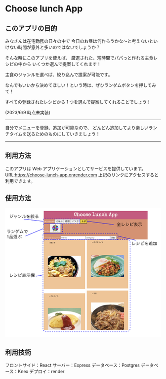 # Choose lunch App

## このアプリの目的

みなさんは在宅勤務の日々の中で
今日のお昼は何作ろうかな〜と考えないといけない時間が意外と多いのではないでしょうか？

そんな時にこのアプリを使えば、
厳選された、短時間でパパっと作れる主食レシピの中から
いくつか選んで提案してくれます！

主食のジャンルを選べば、絞り込んで提案が可能です。

なんでもいいから決めてほしい！という時は、ぜひランダムボタンを押してみて！

すべての登録されたレシピから 1 つを選んで提案してくれることでしょう！

(2023/6/9 時点未実装)

---

自分でメニューを登録、追加が可能なので、
どんどん追加してより楽しいランチタイムを送るためのものにしていきましょう！

---

## 利用方法

このアプリは Web アプリケーションとしてサービスを提供しています。
URL:https://choose-lunch-app.onrender.com
上記のリンクにアクセスすると利用できます。

## 使用方法

![利用方法簡易図](/src/img/Readme01.png)

## 利用技術

フロントサイド：React
サーバー：Express
データベース：Postgres
データベース：Knex
デプロイ：render
